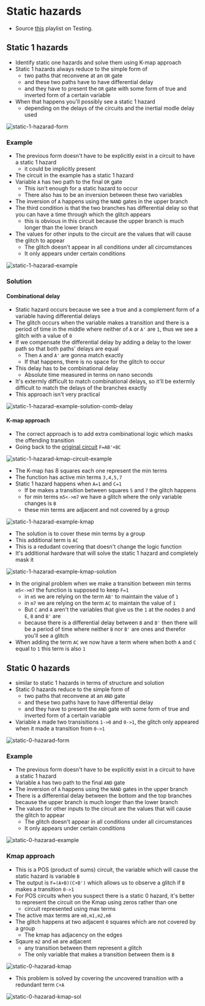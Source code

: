 # Static hazards
- Source [this](https://www.youtube.com/playlist?list=PLyWAP9QBe16qiSMkBcAnUMxFagLIJzmv1) playlist on Testing.

## Static 1 hazards
- Identify static one hazards and solve them using K-map approach
- Static 1 hazards always reduce to the simple form of
    - two paths that reconvene at an `OR` gate
    - and these two paths have to have differential delay
    - and they have to present the `OR` gate with some form of true and inverted form of a certain variable
- When that happens you'll possibly see a static 1 hazard
    - depending on the delays of the circuits and the inertial modle delay used

![static-1-hazarad-form](imgs/static-hazards/static-1-hazarad-form.png)

### Example
- The previous form doesn't have to be explicitly exist in a circuit to have a static 1 hazard
    - it could be implicitly present
- The circuit in the example has a static 1 hazard
- Variable `A` has two path to the final `OR` gate
    - This isn't enough for a static hazard to occur
    - There also has to be an inversion between these two variables
- The inversion of `A` happens using the `NAND` gates in the upper branch
- The third condition is that the two branches has differential delay so that you can have a time through which the glitch appears
    - this is obvious in this circuit because the upper branch is much longer than the lower branch
- The values for other inputs to the circuit are the values that will cause the glitch to appear
    - The glitch doesn't appear in all conditions under all circumstances
    - It only appears under certain conditions

![static-1-hazarad-example](imgs/static-hazards/static-1-hazarad-example.png)

### Solution
#### Combinational delay
- Static hazard occurs because we see a true and a complement form of a variable having differential delays
- The glitch occurs when the variable makes a transition and there is a period of time in the middle where neither of `A` or `A'` are `1`, thus we see a glitch with a value of `0`
- If we compensate the differential delay by adding a delay to the lower path so that both paths' delays are equal
    - Then `A` and `A'` are gonna match exactly
    - If that happens, there is no space for the glitch to occur
- This delay has to be combinational delay
    - Absolute time measured in terms on nano seconds
- It's extermly difficult to match combinational delays, so it'll be extermly difficult to match the delays of the branches exactly
- This approach isn't very practical

![static-1-hazarad-example-solution-comb-delay](imgs/static-hazards/static-1-hazarad-example-solution-comb-delay.png)

#### K-map approach
- The correct approach is to add extra combinational logic which masks the offending transition
- Going back to the [original circuit](17-glitches-logical-hazards.md) `F=AB'+BC` 

![static-1-hazarad-kmap-circuit-example](imgs/static-hazards/static-1-hazarad-kmap-circuit-example.png)

- The K-map has 8 squares each one represent the min terms
- The function has active min terms `3,4,5,7`
- Static 1 hazard happens when `A=1` and `C=1`
    - If be makes a transition between squares `5` and `7` the glitch happens
    - for min terms `m5<->m7` we have a glitch where the only variable changes is `B`
    - these min terms are adjacent and not covered by a group

![static-1-hazarad-example-kmap](imgs/static-hazards/static-1-hazarad-example-kmap.png)

- The solution is to cover these min terms by a group 
- This additional term is `AC`
- This is a redudant covering that doesn't change the logic function
- It's additional hardware that will solve the static 1 hazard and completely mask it

![static-1-hazarad-example-kmap-solution](imgs/static-hazards/static-1-hazarad-example-kmap-sol.png)

- In the original problem when we make a transition between min terms `m5<->m7` the function is supposed to keep `F=1`
    - in `m5` we are relying on the term `AB'` to maintain the value of `1`
    - in `m7` we are relying on the term `AC` to maintain the value of `1`
    - But `C` and `A` aren't the variables that give us the `1` at the nodes `D` and `E`, `B` and `B'` are
    - because there is a differential delay between `B` and `B'` then there will be a period of time where neither `B` nor `B'` are ones and therefor you'll see a glitch
- When adding the term `AC` we now have a term where when both `A` and `C` equal to `1` this term is also `1` 

## Static 0 hazards
- similar to static 1 hazards in terms of structure and solution 
- Static 0 hazards reduce to the simple form of
    - two paths that reconvene at an `AND` gate
    - and these two paths have to have differential delay
    - and they have to present the `AND` gate with some form of true and inverted form of a certain variable
- Variable `A` made two transisitions `1->0` and `0->1`, the glitch only appeared when it made a transition from `0->1`

![static-0-hazarad-form](imgs/static-hazards/static-0-hazarad-form.png)

### Example
- The previous form doesn't have to be explicitly exist in a circuit to have a static 1 hazard
- Variable `A` has two path to the final `AND` gate
- The inversion of `A` happens using the `NAND` gates in the upper branch
- There is a differential delay between the bottom and the top branches because the upper branch is much longer than the lower branch
- The values for other inputs to the circuit are the values that will cause the glitch to appear
    - The glitch doesn't appear in all conditions under all circumstances
    - It only appears under certain conditions

![static-0-hazarad-example](imgs/static-hazards/static-0-hazarad-example.png)

### Kmap approach
- This is a POS (product of sums) circuit, the variable which will cause the static hazard is variable `B`
- The output is `F=(A+B)(C+B')` which allows us to observe a glitch if `B` makes a transition `0->1`
- For POS circuits when you suspect there is a static 0 hazard, it's better to represent the circuit on the Kmap using zeros rather than one
    - circuit represented using max terms
- The active max terms are `m0,m1,m2,m6`
- The glitch happens at two adjacent `0` squares which are not covered by a group
    - The kmap has adjacency on the edges
- Sqaure `m2` and `m0` are adjacent
    - any transition between them represent a glitch
    - The only variable that makes a transition between them is `B`

![static-0-hazarad-kmap](imgs/static-hazards/static-0-hazarad-kmap.png)

- This problem is solved by covering the uncovered transition with a redundant term `C+A`

![static-0-hazarad-kmap-sol](imgs/static-hazards/static-0-hazarad-kmap-sol.png)
